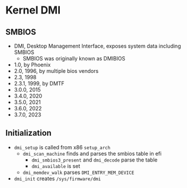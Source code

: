Kernel DMI
==========

## SMBIOS

- DMI, Desktop Management Interface, exposes system data including SMBIOS
  - SMBIOS was originally known as DMIBIOS
- 1.0, by Phoenix
- 2.0, 1996, by multiple bios vendors
- 2.3, 1998
- 2.3.1, 1999, by DMTF
- 3.0.0, 2015
- 3.4.0, 2020
- 3.5.0, 2021
- 3.6.0, 2022
- 3.7.0, 2023

## Initialization

- `dmi_setup` is called from x86 `setup_arch`
  - `dmi_scan_machine` finds and parses the smbios table in efi
    - `dmi_smbios3_present` and `dmi_decode` parse the table
    - `dmi_available` is set
  - `dmi_memdev_walk` parses `DMI_ENTRY_MEM_DEVICE`
- `dmi_init` creates `/sys/firmware/dmi`
